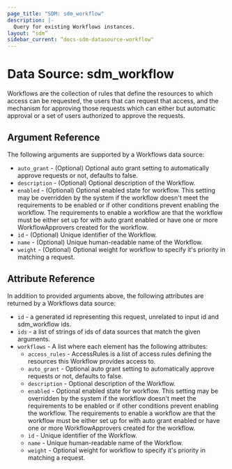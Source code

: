 ```yaml
---
page_title: "SDM: sdm_workflow"
description: |-
  Query for existing Workflows instances.
layout: “sdm”
sidebar_current: “docs-sdm-datasource-workflow"
---
```

# Data Source: sdm_workflow

Workflows are the collection of rules that define the resources to which access can be requested,
 the users that can request that access, and the mechanism for approving those requests which can either
 but automatic approval or a set of users authorized to approve the requests.
## Argument Reference
The following arguments are supported by a Workflows data source:
* `auto_grant` - (Optional) Optional auto grant setting to automatically approve requests or not, defaults to false.
* `description` - (Optional) Optional description of the Workflow.
* `enabled` - (Optional) Optional enabled state for workflow. This setting may be overridden by the system if the workflow doesn't meet the requirements to be enabled or if other conditions prevent enabling the workflow. The requirements to enable a workflow are that the workflow must be either set up for with auto grant enabled or have one or more WorkflowApprovers created for the workflow.
* `id` - (Optional) Unique identifier of the Workflow.
* `name` - (Optional) Unique human-readable name of the Workflow.
* `weight` - (Optional) Optional weight for workflow to specify it's priority in matching a request.
## Attribute Reference
In addition to provided arguments above, the following attributes are returned by a Workflows data source:
* `id` - a generated id representing this request, unrelated to input id and sdm_workflow ids.
* `ids` - a list of strings of ids of data sources that match the given arguments.
* `workflows` - A list where each element has the following attributes:
	* `access_rules` - AccessRules is a list of access rules defining the resources this Workflow provides access to.
	* `auto_grant` - Optional auto grant setting to automatically approve requests or not, defaults to false.
	* `description` - Optional description of the Workflow.
	* `enabled` - Optional enabled state for workflow. This setting may be overridden by the system if the workflow doesn't meet the requirements to be enabled or if other conditions prevent enabling the workflow. The requirements to enable a workflow are that the workflow must be either set up for with auto grant enabled or have one or more WorkflowApprovers created for the workflow.
	* `id` - Unique identifier of the Workflow.
	* `name` - Unique human-readable name of the Workflow.
	* `weight` - Optional weight for workflow to specify it's priority in matching a request.
